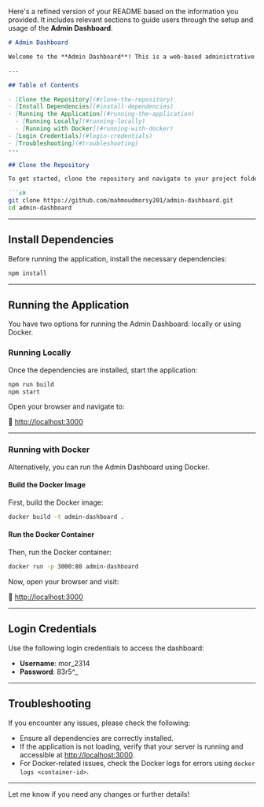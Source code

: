 Here's a refined version of your README based on the information you provided. It includes relevant sections to guide users through the setup and usage of the **Admin Dashboard**.

```markdown
# Admin Dashboard

Welcome to the **Admin Dashboard**! This is a web-based administrative interface to help you manage and monitor your application. Follow the instructions below to set up, run, and interact with the project.

---

## Table of Contents

- [Clone the Repository](#clone-the-repository)
- [Install Dependencies](#install-dependencies)
- [Running the Application](#running-the-application)
  - [Running Locally](#running-locally)
  - [Running with Docker](#running-with-docker)
- [Login Credentials](#login-credentials)
- [Troubleshooting](#troubleshooting)
---

## Clone the Repository

To get started, clone the repository and navigate to your project folder:

```sh
git clone https://github.com/mahmoudmorsy201/admin-dashboard.git
cd admin-dashboard
```

---

## Install Dependencies

Before running the application, install the necessary dependencies:

```sh
npm install
```

---

## Running the Application

You have two options for running the Admin Dashboard: locally or using Docker.

### Running Locally

Once the dependencies are installed, start the application:

```sh
npm run build
npm start
```

Open your browser and navigate to:

🔗 [http://localhost:3000](http://localhost:3000)

---

### Running with Docker

Alternatively, you can run the Admin Dashboard using Docker.

#### Build the Docker Image

First, build the Docker image:

```sh
docker build -t admin-dashboard .
```

#### Run the Docker Container

Then, run the Docker container:

```sh
docker run -p 3000:80 admin-dashboard
```

Now, open your browser and visit:

🔗 [http://localhost:3000](http://localhost:3000)

---

## Login Credentials

Use the following login credentials to access the dashboard:

- **Username**: mor_2314
- **Password**: 83r5^_

---

## Troubleshooting

If you encounter any issues, please check the following:

- Ensure all dependencies are correctly installed.
- If the application is not loading, verify that your server is running and accessible at [http://localhost:3000](http://localhost:3000).
- For Docker-related issues, check the Docker logs for errors using `docker logs <container-id>`.

---

Let me know if you need any changes or further details!